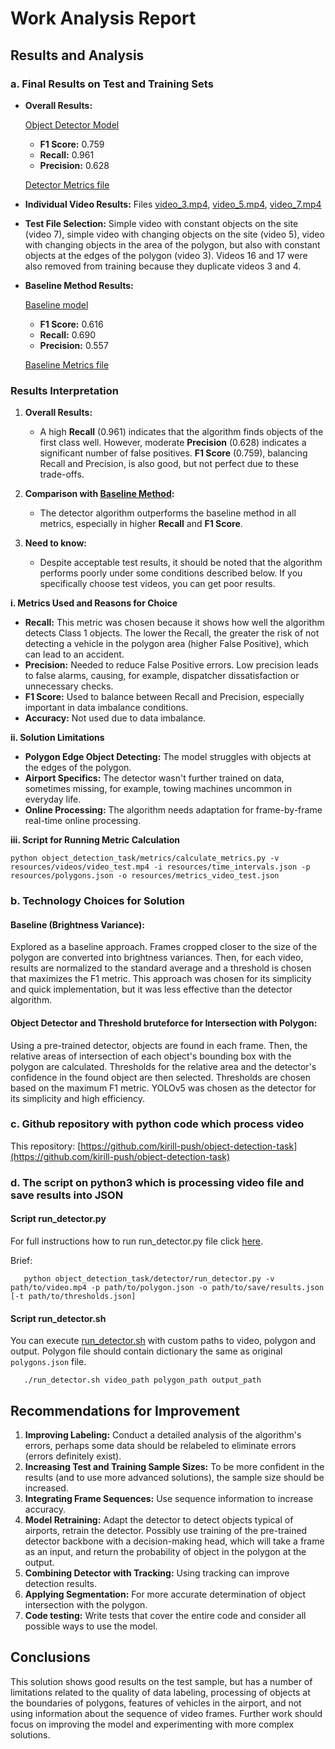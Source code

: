 # Work Analysis Report

## Results and Analysis

### a. Final Results on Test and Training Sets

- **Overall Results:** 

  [Object Detector Model](#b.-Technology-Choices-for-Solution)
  
  - **F1 Score:** 0.759
  - **Recall:** 0.961
  - **Precision:** 0.628

  [Detector Metrics file](resources/detector_metrics_test.json)

- **Individual Video Results:**
  Files [video_3.mp4](resources/video_3_metrics.json), [video_5.mp4](resources/video_5_metrics.json), [video_7.mp4](resources/video_7_metrics.json)

- **Test File Selection:** Simple video with constant objects on the site (video 7), simple video with changing objects on the site (video 5), video with changing objects in the area of the polygon, but also with constant objects at the edges of the polygon (video 3). Videos 16 and 17 were also removed from training because they duplicate videos 3 and 4.

- **Baseline Method Results:**

  [Baseline model](#b.-Technology-Choices-for-Solution)

  - **F1 Score:** 0.616
  - **Recall:** 0.690
  - **Precision:** 0.557

  [Baseline Metrics file](resources/baseline_metrics_test.json)

### Results Interpretation

1. **Overall Results:** 
   - A high **Recall** (0.961) indicates that the algorithm finds objects of the first class well. However, moderate **Precision** (0.628) indicates a significant number of false positives. **F1 Score** (0.759), balancing Recall and Precision, is also good, but not perfect due to these trade-offs.

2. **Comparison with [Baseline Method](#b.-Technology-Choices-for-Solution):** 
   - The detector algorithm outperforms the baseline method in all metrics, especially in higher **Recall** and **F1 Score**.

3. **Need to know:**
   - Despite acceptable test results, it should be noted that the algorithm performs poorly under some conditions described below. If you specifically choose test videos, you can get poor results.

**i. Metrics Used and Reasons for Choice**

- **Recall:** This metric was chosen because it shows how well the algorithm detects Class 1 objects. The lower the Recall, the greater the risk of not detecting a vehicle in the polygon area (higher False Positive), which can lead to an accident.
- **Precision:** Needed to reduce False Positive errors. Low precision leads to false alarms, causing, for example, dispatcher dissatisfaction or unnecessary checks.
- **F1 Score:** Used to balance between Recall and Precision, especially important in data imbalance conditions.
- **Accuracy:** Not used due to data imbalance.

**ii. Solution Limitations**

- **Polygon Edge Object Detecting:** The model struggles with objects at the edges of the polygon.
- **Airport Specifics:** The detector wasn't further trained on data, sometimes missing, for example, towing machines uncommon in everyday life.
- **Online Processing:** The algorithm needs adaptation for frame-by-frame real-time online processing.

**iii. Script for Running Metric Calculation**

```
python object_detection_task/metrics/calculate_metrics.py -v resources/videos/video_test.mp4 -i resources/time_intervals.json -p resources/polygons.json -o resources/metrics_video_test.json
```

### b. Technology Choices for Solution

#### **Baseline (Brightness Variance):**
Explored as a baseline approach. Frames cropped closer to the size of the polygon are converted into brightness variances. Then, for each video, results are normalized to the standard average and a threshold is chosen that maximizes the F1 metric. This approach was chosen for its simplicity and quick implementation, but it was less effective than the detector algorithm.
#### **Object Detector and Threshold bruteforce for Intersection with Polygon:**
Using a pre-trained detector, objects are found in each frame. Then, the relative areas of intersection of each object's bounding box with the polygon are calculated. Thresholds for the relative area and the detector's confidence in the found object are then selected. Thresholds are chosen based on the maximum F1 metric. YOLOv5 was chosen as the detector for its simplicity and high efficiency.

### c. Github repository with python code which process video

This repository: [https://github.com/kirill-push/object-detection-task](https://github.com/kirill-push/object-detection-task)

### d. The script on python3 which is processing video file and save results into JSON

#### Script run_detector.py

For full instructions how to run run_detector.py file click [here](README.md#Running-the-run_detector.py-Script).

Brief:
```
   python object_detection_task/detector/run_detector.py -v path/to/video.mp4 -p path/to/polygon.json -o path/to/save/results.json [-t path/to/thresholds.json]
```

#### Script run_detector.sh
You can execute [run_detector.sh](run_detector.sh) with custom paths to video, polygon and output.
Polygon file should contain dictionary the same as original `polygons.json` file.
```
   ./run_detector.sh video_path polygon_path output_path
```

## Recommendations for Improvement

1. **Improving Labeling:** Conduct a detailed analysis of the algorithm's errors, perhaps some data should be relabeled to eliminate errors (errors definitely exist).
2. **Increasing Test and Training Sample Sizes:** To be more confident in the results (and to use more advanced solutions), the sample size should be increased.
3. **Integrating Frame Sequences:** Use sequence information to increase accuracy.
4. **Model Retraining:** Adapt the detector to detect objects typical of airports, retrain the detector. Possibly use training of the pre-trained detector backbone with a decision-making head, which will take a frame as an input, and return the probability of object in the polygon at the output.
5. **Combining Detector with Tracking:** Using tracking can improve detection results.
6. **Applying Segmentation:** For more accurate determination of object intersection with the polygon.
7. **Code testing:** Write tests that cover the entire code and consider all possible ways to use the model.

## Conclusions

This solution shows good results on the test sample, but has a number of limitations related to the quality of data labeling, processing of objects at the boundaries of polygons, features of vehicles in the airport, and not using information about the sequence of video frames. Further work should focus on improving the model and experimenting with more complex solutions.
